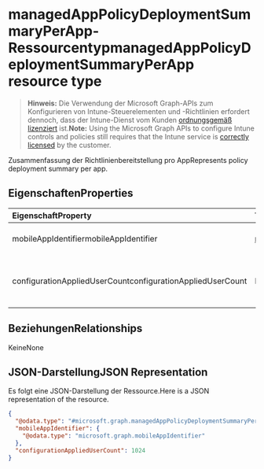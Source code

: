 # <a name="managedapppolicydeploymentsummaryperapp-resource-type"></a><span data-ttu-id="eaa46-101">managedAppPolicyDeploymentSummaryPerApp-Ressourcentyp</span><span class="sxs-lookup"><span data-stu-id="eaa46-101">managedAppPolicyDeploymentSummaryPerApp resource type</span></span>

> <span data-ttu-id="eaa46-102">**Hinweis:** Die Verwendung der Microsoft Graph-APIs zum Konfigurieren von Intune-Steuerelementen und -Richtlinien erfordert dennoch, dass der Intune-Dienst vom Kunden [ordnungsgemäß lizenziert](https://go.microsoft.com/fwlink/?linkid=839381) ist.</span><span class="sxs-lookup"><span data-stu-id="eaa46-102">**Note:** Using the Microsoft Graph APIs to configure Intune controls and policies still requires that the Intune service is [correctly licensed](https://go.microsoft.com/fwlink/?linkid=839381) by the customer.</span></span>

<span data-ttu-id="eaa46-103">Zusammenfassung der Richtlinienbereitstellung pro App</span><span class="sxs-lookup"><span data-stu-id="eaa46-103">Represents policy deployment summary per app.</span></span>
## <a name="properties"></a><span data-ttu-id="eaa46-104">Eigenschaften</span><span class="sxs-lookup"><span data-stu-id="eaa46-104">Properties</span></span>
|<span data-ttu-id="eaa46-105">Eigenschaft</span><span class="sxs-lookup"><span data-stu-id="eaa46-105">Property</span></span>|<span data-ttu-id="eaa46-106">Typ</span><span class="sxs-lookup"><span data-stu-id="eaa46-106">Type</span></span>|<span data-ttu-id="eaa46-107">Beschreibung</span><span class="sxs-lookup"><span data-stu-id="eaa46-107">Description</span></span>|
|:---|:---|:---|
|<span data-ttu-id="eaa46-108">mobileAppIdentifier</span><span class="sxs-lookup"><span data-stu-id="eaa46-108">mobileAppIdentifier</span></span>|[<span data-ttu-id="eaa46-109">mobileAppIdentifier</span><span class="sxs-lookup"><span data-stu-id="eaa46-109">mobileAppIdentifier</span></span>](../resources/intune_mam_mobileappidentifier.md)|<span data-ttu-id="eaa46-110">Bereitstellung einer App</span><span class="sxs-lookup"><span data-stu-id="eaa46-110">Deployment of an app.</span></span>|
|<span data-ttu-id="eaa46-111">configurationAppliedUserCount</span><span class="sxs-lookup"><span data-stu-id="eaa46-111">configurationAppliedUserCount</span></span>|<span data-ttu-id="eaa46-112">Int32</span><span class="sxs-lookup"><span data-stu-id="eaa46-112">Int32</span></span>|<span data-ttu-id="eaa46-113">Die Anzahl der Benutzer, auf die die Richtlinie angewendet wird.</span><span class="sxs-lookup"><span data-stu-id="eaa46-113">Number of users the policy is applied.</span></span>|

## <a name="relationships"></a><span data-ttu-id="eaa46-114">Beziehungen</span><span class="sxs-lookup"><span data-stu-id="eaa46-114">Relationships</span></span>
<span data-ttu-id="eaa46-115">Keine</span><span class="sxs-lookup"><span data-stu-id="eaa46-115">None</span></span>
## <a name="json-representation"></a><span data-ttu-id="eaa46-116">JSON-Darstellung</span><span class="sxs-lookup"><span data-stu-id="eaa46-116">JSON Representation</span></span>
<span data-ttu-id="eaa46-117">Es folgt eine JSON-Darstellung der Ressource.</span><span class="sxs-lookup"><span data-stu-id="eaa46-117">Here is a JSON representation of the resource.</span></span>
<!-- {
  "blockType": "resource",
  "@odata.type": "microsoft.graph.managedAppPolicyDeploymentSummaryPerApp"
}
-->
``` json
{
  "@odata.type": "#microsoft.graph.managedAppPolicyDeploymentSummaryPerApp",
  "mobileAppIdentifier": {
    "@odata.type": "microsoft.graph.mobileAppIdentifier"
  },
  "configurationAppliedUserCount": 1024
}
```



